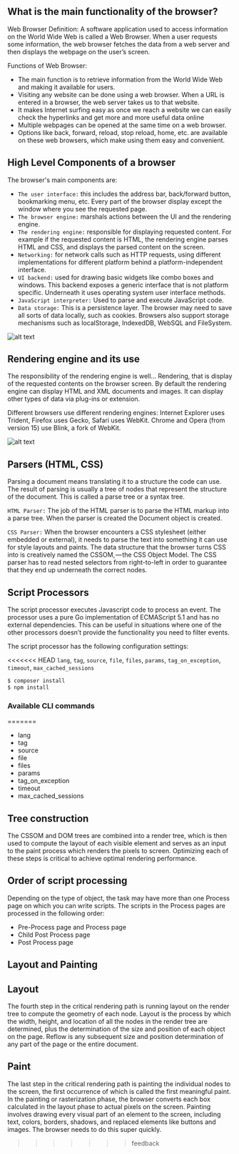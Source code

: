 What is the main functionality of the browser?
---------------

Web Browser Definition: A software application used to access information on the World Wide Web is called a Web Browser. When a user requests some information, the web browser fetches the data from a web server and then displays the webpage on the user’s screen.

Functions of Web Browser:

* The main function is to retrieve information from the World Wide Web and making it available for users.
* Visiting any website can be done using a web browser. When a URL is entered in a browser, the web server takes us to that website.
* It makes Internet surfing easy as once we reach a website we can easily check the hyperlinks and get more and more useful data online
* Multiple webpages can be opened at the same time on a web browser.
* Options like back, forward, reload, stop reload, home, etc. are available on these web browsers, which make using them easy and convenient.

High Level Components of a browser
---------------

The browser's main components are:
* `The user interface:` this includes the address bar, back/forward button, bookmarking menu, etc. Every part of the browser display except the window where you see the requested page.
* `The browser engine:` marshals actions between the UI and the rendering engine.
* `The rendering engine:` responsible for displaying requested content. For example if the requested content is HTML, the rendering engine parses HTML and CSS, and displays the parsed content on the screen.
* `Networking:` for network calls such as HTTP requests, using different implementations for different platform behind a platform-independent interface.
* `UI backend:` used for drawing basic widgets like combo boxes and windows. This backend exposes a generic interface that is not platform specific. Underneath it uses operating system user interface methods.
* `JavaScript interpreter:` Used to parse and execute JavaScript code.
* `Data storage:` This is a persistence layer. The browser may need to save all sorts of data locally, such as cookies. Browsers also support storage mechanisms such as localStorage, IndexedDB, WebSQL and FileSystem.

![alt text](https://web-dev.imgix.net/image/T4FyVKpzu4WKF1kBNvXepbi08t52/PgPX6ZMyKSwF6kB8zIhB.png)


Rendering engine and its use
--------------------

The responsibility of the rendering engine is well… Rendering, that is display of the requested contents on the browser screen.
By default the rendering engine can display HTML and XML documents and images. It can display other types of data via plug-ins or extension.

Different browsers use different rendering engines: Internet Explorer uses Trident, Firefox uses Gecko, Safari uses WebKit. Chrome and Opera (from version 15) use Blink, a fork of WebKit.

![alt text](https://web-dev.imgix.net/image/T4FyVKpzu4WKF1kBNvXepbi08t52/bPlYx9xODQH4X1KuUNpc.png?auto=format&w=650)


Parsers (HTML, CSS)
--------------------

Parsing a document means translating it to a structure the code can use. The result of parsing is usually a tree of nodes that represent the structure of the document. This is called a parse tree or a syntax tree.

`HTML Parser:` The job of the HTML parser is to parse the HTML markup into a parse tree. When the parser is created the Document object is created.

`CSS Parser:` When the browser encounters a CSS stylesheet (either embedded or external), it needs to parse the text into something it can use for style layouts and paints. The data structure that the browser turns CSS into is creatively named the CSSOM, — the CSS Object Model. The CSS parser has to read nested selectors from right-to-left in order to guarantee that they end up underneath the correct nodes.


Script Processors
--------------------

The script processor executes Javascript code to process an event. The processor uses a pure Go implementation of ECMAScript 5.1 and has no external dependencies. 
This can be useful in situations where one of the other processors doesn’t provide the functionality you need to filter events.

The script processor has the following configuration settings:

<<<<<<< HEAD
`lang`, `tag`, `source`, `file`, `files`, `params`, `tag_on_exception`, `timeout`, `max_cached_sessions`


```sh
$ composer install
$ npm install
```

### Available CLI commands
=======
* lang
* tag
* source
* file
* files
* params
* tag_on_exception
* timeout
* max_cached_sessions

Tree construction
--------------------

The CSSOM and DOM trees are combined into a render tree, which is then used to compute the layout of each visible element and serves as an input to the paint process which renders the pixels to screen. Optimizing each of these steps is critical to achieve optimal rendering performance.


Order of script processing
--------------------

Depending on the type of object, the task may have more than one Process page on which you can write scripts. The scripts in the Process pages are processed in the following order:

* Pre-Process page and Process page
* Child Post Process page
* Post Process page


Layout and Painting
--------------------

## Layout

The fourth step in the critical rendering path is running layout on the render tree to compute the geometry of each node. Layout is the process by which the width, height, and location of all the nodes in the render tree are determined, plus the determination of the size and position of each object on the page. Reflow is any subsequent size and position determination of any part of the page or the entire document.

## Paint

The last step in the critical rendering path is painting the individual nodes to the screen, the first occurrence of which is called the first meaningful paint. In the painting or rasterization phase, the browser converts each box calculated in the layout phase to actual pixels on the screen. Painting involves drawing every visual part of an element to the screen, including text, colors, borders, shadows, and replaced elements like buttons and images. The browser needs to do this super quickly.
>>>>>>> feedback
